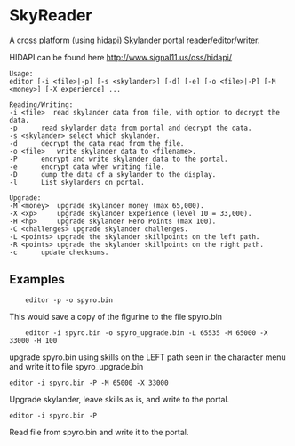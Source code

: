 SkyReader
=========

A cross platform (using hidapi) Skylander portal reader/editor/writer.

HIDAPI can be found here http://www.signal11.us/oss/hidapi/

    Usage:
    editor [-i <file>|-p] [-s <skylander>] [-d] [-e] [-o <file>|-P] [-M <money>] [-X experience] ... 

    Reading/Writing:
    -i <file>  read skylander data from file, with option to decrypt the data.
    -p		read skylander data from portal and decrypt the data.
    -s <skylander> select which skylander.
    -d		decrypt the data read from the file.
    -o <file>	write skylander data to <filename>.
    -P		encrypt and write skylander data to the portal.
    -e		encrypt data when writing file.
    -D		dump the data of a skylander to the display.
    -l		List skylanders on portal.

    Upgrade:
    -M <money>	upgrade skylander money (max 65,000).
    -X <xp>		upgrade skylander Experience (level 10 = 33,000).
    -H <hp>		upgrade skylander Hero Points (max 100).
    -C <challenges>	upgrade skylander challenges.
    -L <points>	upgrade the skylander skillpoints on the left path.
    -R <points>	upgrade the skylander skillpoints on the right path.
    -c		update checksums.

Examples
--------
        editor -p -o spyro.bin
This would save a copy of the figurine to the file spyro.bin

        editor -i spyro.bin -o spyro_upgrade.bin -L 65535 -M 65000 -X 33000 -H 100
upgrade spyro.bin using skills on the LEFT path seen in the character menu
and write it to file spyro_upgrade.bin

    editor -i spyro.bin -P -M 65000 -X 33000
Upgrade skylander, leave skills as is, and write to the portal.

    editor -i spyro.bin -P
Read file from spyro.bin and write it to the portal.
